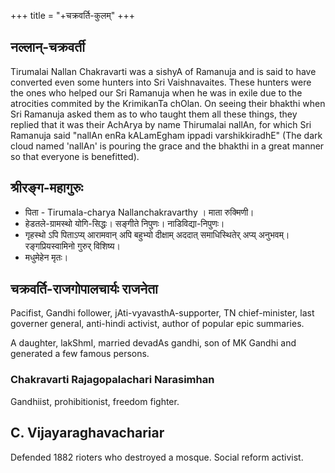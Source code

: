 +++
title = "+चक्रवर्ति-कुलम्"
+++

## नल्लान्-चक्रवर्ती
Tirumalai Nallan Chakravarti was a sishyA of Ramanuja and is said to have converted even some hunters into Sri Vaishnavaites. These hunters were the ones who helped our Sri Ramanuja when he was in exile due to the atrocities commited by the KrimikanTa chOlan. On seeing their bhakthi when Sri Ramanuja asked them as to who taught them all these things, they replied that it was their AchArya by name Thirumalai nallAn, for which Sri Ramanuja said "nallAn enRa kALamEgham ippadi varshikkiradhE" (The dark cloud named 'nallAn' is pouring the grace and the bhakthi in a great manner so that everyone is benefitted).

## श्रीरङ्ग-महागुरुः
- पिता - Tirumala-charya Nallanchakravarthy । माता रुक्मिणी।
- हेडतले-ग्रामस्थो योगि-सिद्धः। सङ्गीते निपुणः। नाडिविद्या-निपुणः।
- गृहस्थो ऽपि पिताऽप्य् आरामवान् अपि बहुभ्यो दीक्षाम् अददात् समाधिस्थितेर् अप्य् अनुभवम्।  रङ्गप्रियस्वामिनो गुरुर् विशिष्य।
- मधुमेहेन मृतः। 

## चक्रवर्ति-राजगोपालचार्यः राजनेता
Pacifist, Gandhi follower, jAti-vyavasthA-supporter, TN chief-minister, last governer general, anti-hindi activist, author of popular epic summaries.

A daughter, lakShmI, married devadAs gandhi, son of MK Gandhi and generated a few famous persons.

### Chakravarti Rajagopalachari Narasimhan
Gandhiist, prohibitionist, freedom fighter.

## C. Vijayaraghavachariar
Defended 1882 rioters who destroyed a mosque. Social reform activist.
